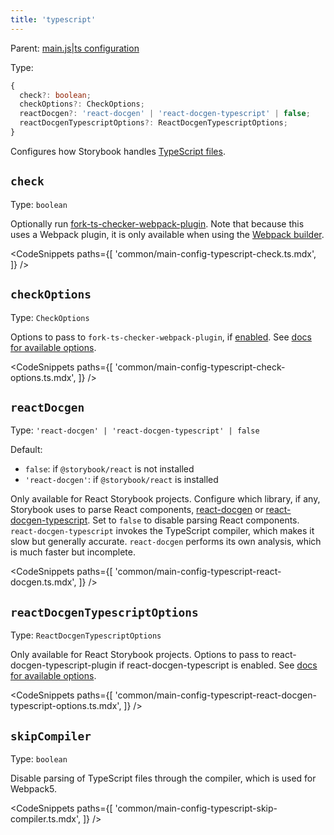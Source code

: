 ```yaml
---
title: 'typescript'
---
```


Parent: [main.js|ts configuration](./main-config.md)

Type:

```ts
{
  check?: boolean;
  checkOptions?: CheckOptions;
  reactDocgen?: 'react-docgen' | 'react-docgen-typescript' | false;
  reactDocgenTypescriptOptions?: ReactDocgenTypescriptOptions;
}
```

Configures how Storybook handles [TypeScript files](../configure/typescript.md).

## `check`

Type: `boolean`

Optionally run [fork-ts-checker-webpack-plugin](https://github.com/TypeStrong/fork-ts-checker-webpack-plugin). Note that because this uses a Webpack plugin, it is only available when using the [Webpack builder](../builders/webpack.md).

<!-- prettier-ignore-start -->

<CodeSnippets
  paths={[
    'common/main-config-typescript-check.ts.mdx',
  ]}
/>

<!-- prettier-ignore-end -->

## `checkOptions`

Type: `CheckOptions`

Options to pass to `fork-ts-checker-webpack-plugin`, if [enabled](#check). See [docs for available options](https://github.com/TypeStrong/fork-ts-checker-webpack-plugin/blob/v4.1.6/README.md#options).

<!-- prettier-ignore-start -->

<CodeSnippets
  paths={[
    'common/main-config-typescript-check-options.ts.mdx',
  ]}
/>

<!-- prettier-ignore-end -->

## `reactDocgen`

Type: `'react-docgen' | 'react-docgen-typescript' | false`

Default:

- `false`: if `@storybook/react` is not installed
- `'react-docgen'`: if `@storybook/react` is installed

Only available for React Storybook projects. Configure which library, if any, Storybook uses to parse React components, [react-docgen](https://github.com/reactjs/react-docgen) or [react-docgen-typescript](https://github.com/styleguidist/react-docgen-typescript). Set to `false` to disable parsing React components. `react-docgen-typescript` invokes the TypeScript compiler, which makes it slow but generally accurate. `react-docgen` performs its own analysis, which is much faster but incomplete.

<!-- prettier-ignore-start -->

<CodeSnippets
  paths={[
    'common/main-config-typescript-react-docgen.ts.mdx',
  ]}
/>

<!-- prettier-ignore-end -->

## `reactDocgenTypescriptOptions`

Type: `ReactDocgenTypescriptOptions`

Only available for React Storybook projects. Options to pass to react-docgen-typescript-plugin if react-docgen-typescript is enabled. See [docs for available options](https://github.com/hipstersmoothie/react-docgen-typescript-plugin).

<!-- prettier-ignore-start -->

<CodeSnippets
  paths={[
    'common/main-config-typescript-react-docgen-typescript-options.ts.mdx',
  ]}
/>

<!-- prettier-ignore-end -->

## `skipCompiler`

Type: `boolean`

Disable parsing of TypeScript files through the compiler, which is used for Webpack5.

<!-- prettier-ignore-start -->

<CodeSnippets
  paths={[
    'common/main-config-typescript-skip-compiler.ts.mdx',
  ]}
/>

<!-- prettier-ignore-end -->

